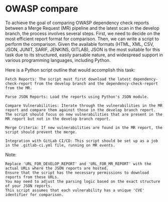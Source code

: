 # OWASP compare

To achieve the goal of comparing OWASP dependency check reports between a Merge Request (MR) pipeline and the latest scan in the develop branch, the process involves several steps. First, we need to decide on the most efficient report format for comparison. Then, we can write a script to perform the comparison. Given the available formats (HTML, XML, CSV, JSON, JUNIT, SARIF, JENKINS, GITLAB), JSON is the most suitable for this task due to its structured, easily parsable nature, and widespread support in various programming languages, including Python.

Here is a Python script outline that would accomplish this task:

    Fetch Reports: The script must first download the latest dependency-check-report from the develop branch and the dependency-check-report from the MR.

    Parse JSON Reports: Load the reports using Python's JSON module.

    Compare Vulnerabilities: Iterate through the vulnerabilities in the MR report and compare them against those in the develop branch report. The script should focus on new vulnerabilities that are present in the MR report but not in the develop branch report.

    Merge Criteria: If new vulnerabilities are found in the MR report, the script should prevent the merge.

    Integration with GitLab CI/CD: This script should be set up as a job in the .gitlab-ci.yml file, running on MR events.


Note:

    Replace 'URL_FOR_DEVELOP_REPORT' and 'URL_FOR_MR_REPORT' with the actual URLs where the JSON reports are hosted.
    Ensure that the script has the necessary permissions to download reports from these URLs.
    You may need to adjust the parsing logic based on the exact structure of your JSON reports.
    This script assumes that each vulnerability has a unique 'CVE' identifier for comparison.

